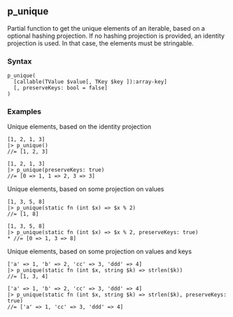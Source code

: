 [//]: # (This file is autogenerated)

## p_unique

Partial function to get the unique elements of an iterable, based on a optional hashing projection.
If no hashing projection is provided, an identity projection is used. In that case, the elements must be stringable.

### Syntax
```
p_unique(
  [callable(TValue $value[, TKey $key ]):array-key]
  [, preserveKeys: bool = false]
)
```

### Examples
Unique elements, based on the identity projection
```
[1, 2, 1, 3]
|> p_unique()
//= [1, 2, 3]
```
```
[1, 2, 1, 3]
|> p_unique(preserveKeys: true)
//= [0 => 1, 1 => 2, 3 => 3]
```
Unique elements, based on some projection on values
```
[1, 3, 5, 8]
|> p_unique(static fn (int $x) => $x % 2)
//= [1, 8]
```
```
[1, 3, 5, 8]
|> p_unique(static fn (int $x) => $x % 2, preserveKeys: true)
* //= [0 => 1, 3 => 8]
```
Unique elements, based on some projection on values and keys
```
['a' => 1, 'b' => 2, 'cc' => 3, 'ddd' => 4]
|> p_unique(static fn (int $x, string $k) => strlen($k))
//= [1, 3, 4]
```
```
['a' => 1, 'b' => 2, 'cc' => 3, 'ddd' => 4]
|> p_unique(static fn (int $x, string $k) => strlen($k), preserveKeys: true)
//= ['a' => 1, 'cc' => 3, 'ddd' => 4]
```

